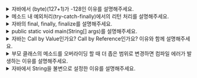 <!-- 2024.10.01(1) -->
<details>
<summary>자바에서 (byte)(127+1)가 -128인 이유를 설명해주세요.</summary>
<br/>

signed 타입 정수형의 가장 왼쪽 비트(최상위 비트)는 부호를 나타냅니다. 
0이면 양수, 1이면 정수를 의미합니다. 따라서 byte타입의 최댓값은 `01111111`인 127입니다. <br/>
음수일 경우에는 `2의 보수 연산`을 사용합니다. 2의 보수 연산은 해당 음수 값의 양수의 2진수를 찾고 모든 비트를 반전 시킨 후, 1을 더합니다. -128의 2진수는 128의 이진수 `10000000`을 반전시킨 `01111111`에 1을 더한 `10000000`입니다. <br/>
byte 타입에서 127인 `01111111`에 `00000001`을 더하면 `10000000`로 -128이 됩니다.

```
01111111 : 127
10000000 : -128
```

<br/>
</details>
<!-- 2024.10.01(1) -->


<!-- 2024.09.26(2) -->
<details>
<summary>메소드 내 예외처리(try-catch-finally)에서의 리턴 처리를 설명해주세요.</summary>
<br/>

return, continue, break, 예외 발생 등으로 메서드가 종료되어도 finally 블럭의 코드는 실행됩니다. 따라서 return, break 등을 만나 메서드나 블록을 빠져나가는 경우에도 무조건 실행되어야 하는 코드는 finally 블록에 작성하면 됩니다. <br/>
try, catch문에서 작성한 리턴 값을 복사한 후에 finally문이 종료된 이후에 복사한 리턴을 실행합니다. 리턴시킬 값이 원시타입의 변수라면 catch와 finally 문에서는 리턴될 값에 대해 관여할 수 없습니다. 리턴 값을 임시 복사할 때 "값의 복사"가 일어나기 때문입니다. 원본을 리턴하는 것이 아니라 try문의 리턴값을 복사해두고 catch와 finally를 사용하기 때문에 이미 저장된 리턴값이 반환됩니다. 하지만 객체타입이라면 리턴된 객체의 "메모리 주소의 복사"가 일어나기 때문에 catch와 finally 문에서 값에 관여할 수 있게 됩니다. 임시 저장된 리턴 객체의 "메모리 주소"안에 있는 값을 변경할 수 있기 때문입니다. 

### 추가 설명
1. return문을 만났어도 finally 블럭은 실행됩니다.
```java
public void returnInFinally() {
    try {
        int n = 5 / 0;
        System.out.println("여기는 try 블럭");
        return;
    } catch (Exception e) {
        System.out.println("여기는 catch 블럭");
        return;
    } finally {
        System.out.println("여기는 finally 블럭");
    }
}

/** 실행결과
 * 여기는 catch 블럭
 * 여기는 finally 블럭
 * /
```
2. break문을 만났어도 finally 블럭은 실행됩니다.
```java
public void returnInFinally() {
    while (true) {
        try {
            System.out.println("여기는 try 블럭");
            break;
        } catch (Exception e) {
            System.out.println("여기는 catch 블럭");
        } finally {
            System.out.println("여기는 finally 블럭");
        }
    }
}
/** 실행결과
 * 여기는 try 블럭
 * 여기는 finally 블럭
 * /
```
3. 예외가 발생해도 메소드를 바로 빠져나가지 않고 finally 블럭이 실행됩니다.
```java
public class FinallyTest3 {
    public static void main(String[] args) {
        try {
            FinallyTest3 finallyTest = new FinallyTest3();
            finallyTest.returnInFinally();
        } catch (Exception e) {
            System.out.println("여기는 main 메소드의 catch 블럭");
        }
    }
    public void returnInFinally() {
        try {
            int n = 5 / 0;
            System.out.println("여기는 try 블럭");
        } catch (Exception e) {
            System.out.println("여기는 catch 블럭");
            throw e;
        } finally {
            System.out.println("여기는 finally 블럭");
        }
    }
}
/** 실행결과
 * 여기는 catch 블럭
 * 여기는 finally 블럭
 * 여기는 main 메소드의 catch 블럭
 * /
```
4. finally에서 return한 값을 return합니다.
```java
public class FinallyTest4 {
    public static void main(String[] args) {
        try {
            FinallyTest4 finallyTest = new FinallyTest4();
            int result = finallyTest.returnInFinally();
            System.out.println("result: " + result);
        } catch (Exception e) {
            System.out.println("여기는 main 메소드의 catch 블럭");
        }
    }
    public int returnInFinally() {
        try {
            int n = 5 / 0;
            System.out.println("여기는 try 블럭");
            return 0;
        } catch (Exception e) {
            System.out.println("여기는 catch 블럭");
            throw e;
        } finally {
            System.out.println("여기는 finally 블럭");
            return 1;
        }
    }
}
/** 실행결과
 * 여기는 catch 블럭
 * 여기는 finally 블럭
 * result: 1
 * /
```
4. return 값이 원시타입인지 아닌지에 따라 return 값이 달라질 수 있습니다.
```java
// 원시 타입
public class FinallyTest5 {
    public static void main(String[] args) {
        FinallyTest5 finallyTest = new FinallyTest5();
        int result = finallyTest.returnInFinally();
        System.out.println("result: " + result);
    }
    public int returnInFinally() {
        int n = 5;
        try {
            System.out.println("여기는 try 블럭");
            return n;
        } finally {
            System.out.println("여기는 finally 블럭");
            n = 10;
        }
    }
}
/** 실행결과
 * 여기는 try 블럭
 * 여기는 finally 블럭
 * result: 5
 * /
```
```java
// 객체 타입
public class FinallyTest6 {
    public static void main(String[] args) {
        FinallyTest6 finallyTest = new FinallyTest6();
        StringBuilder result = finallyTest.returnInFinally();
        System.out.println("result: " + result);
    }
    public StringBuilder returnInFinally() {
        StringBuilder str = new StringBuilder("five");
        try {
            System.out.println("여기는 try 블럭");
            return str;
        } finally {
            System.out.println("여기는 finally 블럭");
            str.setLength(0);
            str.append("ten");
        }
    }
}
/** 실행결과
 * 여기는 try 블럭
 * 여기는 finally 블럭
 * result: ten
 * /
```
<br/>
</details>
<!-- 2024.09.26(2) -->

<details>
<summary>자바의 final, finally, finalize를 설명해주세요.</summary>
<br/>

`final`은 변수, 메서드, 클래스가 변경 불가능하도록 만드는 예약어입니다. final 변수의 경우 해당 변수의 값을 변경할 수 없습니다. final 메서드의 경우 해당 메서드를 오버라이드할 수 없습니다. final 클래스는 해당 클래스를 상속하지 못하도록 제한합니다.  <br/>
`finally`는 try/catch 블록이 종료될 때 항상 실행될 코드 블록을 정의하기 위해 사용됩니다. 예외가 발생하더라도 finally 블록 안에 있는 코드는 항상 실행됩니다. <br/>
`finalize()` 메서드는 객체가 가비지 컬렉션에 의해 수집되기 전에 호출됩니다. 해당 메서드는 언제 실행시점이 되는지 알수 없고, 해당 메서드 내에 발생한 예외는 무시되는 등의 이유 때문에 사용이 권장되지 않습니다.

```java
class FinalizeExample {
    @Override
    protected void finalize() throws Throwable {
        try {
            System.out.println("finalize 메서드 호출: 객체가 가비지 컬렉션됩니다.");
        } finally {
            super.finalize();
        }
    }
}

public class Main {
    public static void main(String[] args) {
        FinalizeExample obj = new FinalizeExample();
        obj = null; // 객체를 참조하지 않게 함
        System.gc(); // 가비지 컬렉션 요청
    }
}

/* 출력
finalize 메서드 호출: 객체가 가비지 컬렉션됩니다.
*/
```

<details style="margin-left: 20px;">
<summary>꼬리질문1: finalize 메서드의 사용을 권장하지 않는 이유를 알려주세요.</summary>
<br/>

1. finalize 메서드는 언제 실행시점이 되는지 알 수 없는 문제가 있습니다. <br/>
    보통 heap 메모리 영역에 Eden 메모리 공간이 다 차거나 Old Generation 영역이 다 차면 GC가 발생하는데, 이게 언제 일어날지 명확하게 알 수가 없습니다. 그리고 명시적으로 System.gc() 메서드를 명시적으로 사용하는 것은 시스템 성능에 큰 영향을 끼쳐서 사용하지 않습니다. 자원이 회수되는 즉시에 수행된다는 보장이 없기 때문에 제때 실행되어야 하는 작업을 수행할 수 없습니다.

2. finalize 메서드 내에 발생한 예외는 무시됩니다. <br/>
    보통의 메서드에서는 예외 발생 시 별도의 try/catch 구문이 없다면 실행이 중단되고 에러 메세지가 콘솔에 출력되지만, finalize 메서드 내부에서 예외가 발생한다면 에외 발생이 무시됩니다. 

3. 인스턴스 반납이 지연됩니다. <br/>
    finalize 메서드를 오버라이딩하면 해당 객체는 참조 해제 되고 GC의 대상이 되면 finalize 메서드가 실행되면서 ReferenceQueue에 들어가게 됩니다. ReferenceQueue에 들어간 인스턴스들이 가비지 컬렉션이 제대로 이루어 지지 않고 대기열에서 회수되기를 기다리는데, 작업을 하는 finalizer Thread가 우선순위가 낮아서 실행될 기회를 제대로 얻지 못합니다. 

4. 객체가 부활할 가능성이 존재합니다. <br/>
    finalize 메서드 안에 유효범위가 끝나서 참조 해제 되어야 하는 객체가 자기 자신을 참조하여 다른 일을 하게 된다면 종료되어야 할 객체가 다시 부활할 가능성이 있습니다. 

<br/>
</details>

<br/>
</details>

<details>
<summary>public static void main(String[] args)를 설명해주세요.</summary>
<br/>

- main <br/>
    JVM는 main이라는 이름이 붙은 메서드를 찾아 프로그램을 시작하도록 설계가 되어 있습니다.

- public <br/>
    JVM이 자바 프로그램을 시작하고 main 메서드를 실행하려는 시점은 아직 어떤 클래스도 로드되어 있지 않은 상태입니다. 가장 먼저 main 메서드가 어떤 클래스에 있는지 찾아서 해당 클래스를 찾아서 불러오는 과정이 필요합니다. 만약 main 함수에 public이 아닌 다른 접근제어가자 붙어 있다면, 아무런 클래스를 불러오지 못한 JVM은 접근 제약 때문에 main 메서드를 찾지 못합니다.

- static <br/>
    JVM이 자바 프로젝트 내에서 main 메서드를 발견하면, main 메서드가 들어있는 클래스를 로드하게 됩니다. 따로 인스턴스를 생성하는 과정을 거치지 않고, 클래스가 로드되면 곧바로 main 메서드를 사용하기 위해서 static이 필요합니다.

- void <br/>
    다른 모든 메서드가 실행을 마치면 main 메서드만 남게되고, main 메서드가 종료되면 그대로 프로그램도 종료됩니다. main 메서드가 어떤 결과값을 만들어 내든, 그걸 사용할 수가 없습니다. 결국 main 메서드는 반환값이 필요하지 않기 때문에 반환 타입을 void로 선언합니다. 

- String[] args <br/>
    프로그램 실행시 main에게 데이터를 넘겨주고 싶을 때를 위한 파라미터입니다.
    ```
    # 컴파일
    >> javac Example.java -encoding UTF-8

    # main함수에 aa, bb, cc를 String 배열 형태로 전달
    >> java Example aa bb cc
    ```

<br/>
</details>


<details>
<summary>자바는 Call by Value인가요? Call by Reference인가요? 이유와 함께 설명해주세요.</summary>
<br/>

자바에는 call by reference 라는 것은 존재하지 않습니다. 왜냐면 C언어와 달리 자바는 포인터를 철저하게 숨겨 개발자가 직접 메모리 주소에 접근하지 못하게 조치했기 때문입니다. 자바에서의 파라미터는 `call by value로서만 동작`되며, 원시값이 복사되느냐 주소값이 복사되느냐의 차이가 있을 뿐입니다. 주소값의 복사는 클래스, 인터페이스, 배열 등과 같이 primitive(원시) 타입이 아닌 모든 타입에 대해서 적용됩니다. <br/>
매개변수에 복사된 값에 따라, 원시값이면 바로 연산을 하고 주소값이면 해당 메모리 주소를 참조해 값을 가져와 연산을 수행합니다. 원시값이 복사되느냐 주소값이 복사되느냐를 구분하기 위해 call by value / call by address로 명명 지어 구분하기도 합니다. 

```java
public class main
{
    public static void main(String[] args)
    {
        Sample sample = new Sample();

        int var = 1; // primitive 타입 변수 int
        int[] arr = { 1 }; // reference 타입 변수 int[] 배열

        add_value(var);
        System.out.println(var); // 1 : 값 변화가 없음

        add_reference(arr);
        System.out.println(arr[0]); // 101 : 값이 변화함
    }

    static void add_value(int var_arg) {
        var_arg += 100;
    }

    static void add_reference(int[] arr_arg) {
        arr_arg[0] += 100;
    }
}
```
- add_value 스택 프레임 안에 있는 변수 `var_arg`가 바뀐 것이지, main 스택 프레임 안에 있는 변수 `var`가 바뀐 것이 아닙니다. 매개변수 `var_arg`는 그저 변수 `var`로부터 원시값을 복사하여 받은 것 뿐입니다.

- `add_reference()` 메서드가 호출되면서, add_reference 스택 프레임이 생성되고 그 안에 지역변수(매개변수) `arr_arg`가 생성됩니다. 이때도 변수의 값이 복사되어 파라미터에 넘겨지는데, 자세히 살펴보면 스택 프레임에 있는 `arr` 변수가 들고 있는 값은 `주소 값` 입니다. 따라서 메서드의 입력값으로 주소값이 복사되어 넘겨집니다. 결과적으로 두 변수 `arr`와 `arr_arg`는 같은 주소값을 들고 있게 되고, heap 영역에 있는 하나의 데이터를 동시에 참조하고 있는 것입니다.

<br/>
</details>


<details>
<summary>부모 클래스의 메소드를 오버라이딩 할 때 더 좁은 범위로 변경하면 컴파일 에러가 발생하는 이유를 설명해주세요.</summary>
<br/>

```java
public class Animal{
    public void bark(){
        System.out.println("동물이 짖는다.");
    }
}

public class Dog extends Animal{
    @Override
    protected void bark(){
        System.out.println("강아지가 짖는다.");
    }
}

// Animal, Dog과 다른 패키지
class DogTest{
    @Test
    void dogBark(){
        Dog dog1 = returnDog();
        Animal dog2 = returnDog();

        dog1.bark(); // 호출 불가능
        dog2.bark(); // 호출 가능
    }

    private Dog returnDog(){
        return new Dog();
    }
}
```
만약 Dog 클래스의 bark 메소드를 Animal 클래스의 bark 메소드의 접근제어자인 public보다 좁은 범위인 protected 또는 private으로 오버라이딩한다면, 클라이언트는 Dog 클래스를 반환받을때는 bark 호출이 불가능해지는 반면에 부모 클래스인 Animal로 반환받으면 호출이 가능해지는 기이한 현상이 발생하게 됩니다. 위와 같은 현상은 객체지향 프로그래밍(OOP)의 기본 원칙인 `리스코프 치환 원칙에 위배`됩니다. <br/>
리스코프 치환 원칙은 `하위 타입은 상위 타입을 대체할 수 있어야 한다`는 것입니다. 대체할 수 있다는 말은, 자식 클래스는 최소한 자신의 부모 클래스에서 가능한 행위는 수행이 보장되어야 한다는 의미입니다. 즉, 부모 클래스의 인스턴스를 사용하는 위치에 자식 클래스의 인스턴스를 대신 사용했을 때 코드가 원래 의도대로 작동해야 한다는 의미이다. <br/>
이 원칙에 따르면, 프로그램에서 상위 타입의 객체를 사용하는 부분에 하위 타입의 객체를 대입하더라도 프로그램의 동작이 변경되지 않아야 합니다. 위의 예제를 바탕으로 클라이언트는 자식 클래스를 반환받으면 메소드 호출이 불가능해지게 됩니다. 그래서 자바는 언어 차원에서 메소드 오버라이딩을 할 때 더 좁은 범위의 접근제어자로 변경할 수 없도록 제약을 두었습니다. 이를 통해 자식 클래스는 부모 클래스와 동일한 퍼블릭 인터페이스를 제공하여 리스코프 치환 원칙을 준수할 수 있게 됩니다.
<br/>
</details>

<details>
<summary>자바에서 String을 불변으로 설정한 이유를 설명해주세요.</summary>
<br/>

```java
public final class String implements java.io.Serializable, Comparable {
	private final byte[] value;
}
```
String 객체를 불변으로 설계한 이유는 성능 이점, 캐싱, 보안, 동기화에서 이점을 얻기 위해서입니다. 

- 성능 이점 <br/>
    String을 String Constant Pool에서 관리를 하여 같은 값에 대해서는 String 객체를 다시 만들지 않고 이미 존재하는 객체를 참조할 수 있기 때문에 Heap 영역의 메모리를 절약할 수 있습니다. 

- 캐싱  <br/>
    ```java
    public int hashCode() {
        // hash의 초기값 = 0, hashIsZero의 초기값 = false
        int h = hash;  
        if (h == 0 && !hashIsZero) {
            h = isLatin1() ? StringLatin1.hashCode(value)
                           : StringUTF16.hashCode(value);
            if (h == 0) {
                hashIsZero = true;
            } else {
                hash = h;
            }
        }
        return h;
    }
    ```
    String의 hashCode() 메서드를 보면 최초 1번만 실제 계산을 수행하고, 이후에는 계산해서 나온 hash code를 재사용하도록 오버라이딩 되어있습니다. 이렇게 캐싱이 가능한 것은 String이 불변 객체라서 변경되지 않는 문자열을 보장하기 때문입니다. 

- 보안  <br/>
    예를 들어 데이터베이스 사용자 이름, 암호는 데이터베이스 연결을 수신하기 위해 문자열로 전달되는데, 만일 번지수의 문자열 값이 변경이 가능하다면 해커가 참조값을 변경하여 애플리케이션에 보안 문제를 일으킬 수 있습니다. 

- 동기화  <br/>
    String은 불변이기 때문에 멀티 스레드 환경에서 Thread-safe하다는 장점이 있습니다. 스레드가 값을 변경하면 동일한 String을 수정하는 대신 String Constant Pool에 새로운 문자열이 생성되기 때문입니다.

<br/>
</details>